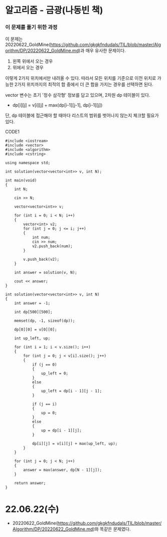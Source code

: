 #  알고리즘 - 금광(나동빈 책)

### 이 문제를 풀기 위한 과정
이 문제는 20220622_GoldMine(https://github.com/gkgkfndudals/TIL/blob/master/Algorithm/DP/20220622_GoldMine.md)과 매우 유사한 문제이다.

1. 왼쪽 위에서 오는 경우
2. 위에서 오는 경우

이렇게 2가지 위치에서만 내려올 수 있다. 따라서 모든 위치를 기준으로 이전 위치로 가능한 2가지 위치까지의 최적의 합 중에서 더 큰 합을 가지는 경우를 선택하면 된다.

vector 변수는 초기 '정수 삼각형' 정보를 담고 있으며, 2차원 dp 테이블이 있다.

* dp[i][j] = v[i][j] + max(dp[i-1][j-1], dp[i-1][j])

단, dp 테이블에 접근해야 할 때마다 리스트의 범위를 벗어나지 않는지 체크할 필요가 있다.

CODE1

    #include <iostream>
    #include <vector>
    #include <algorithm>
    #include <cstring>

    using namespace std;

    int solution(vector<vector<int>> v, int N);

    int main(void)
    {
        int N;

        cin >> N;

        vector<vector<int>> v;

        for (int i = 0; i < N; i++)
        {
            vector<int> v2;
            for (int j = 0; j <= i; j++)
            {
                int num;
                cin >> num;
                v2.push_back(num);
            }

            v.push_back(v2);
        }

        int answer = solution(v, N);

        cout << answer;
    }

    int solution(vector<vector<int>> v, int N)
    {
        int answer = -1;

        int dp[500][500];

        memset(dp, -1, sizeof(dp));

        dp[0][0] = v[0][0];
        
        int up_left, up;

        for (int i = 1; i < v.size(); i++)
        {
            for (int j = 0; j < v[i].size(); j++)
            {
                if (j == 0)
                {
                    up_left = 0;
                }
                else
                {
                    up_left = dp[i - 1][j - 1];
                }

                if (j == i)
                {
                    up = 0;
                }
                else
                {
                    up = dp[i - 1][j];
                }
                
                dp[i][j] = v[i][j] + max(up_left, up);
            }
        }

        for (int j = 0; j < N; j++)
        {
            answer = max(answer, dp[N - 1][j]);
        }

        return answer;
    }

# 22.06.22(수)
* 20220622_GoldMine(https://github.com/gkgkfndudals/TIL/blob/master/Algorithm/DP/20220622_GoldMine.md)와 똑같은 문제였다.